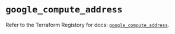 # `google_compute_address`

Refer to the Terraform Registory for docs: [`google_compute_address`](https://registry.terraform.io/providers/hashicorp/google/5.8.0/docs/resources/compute_address).
